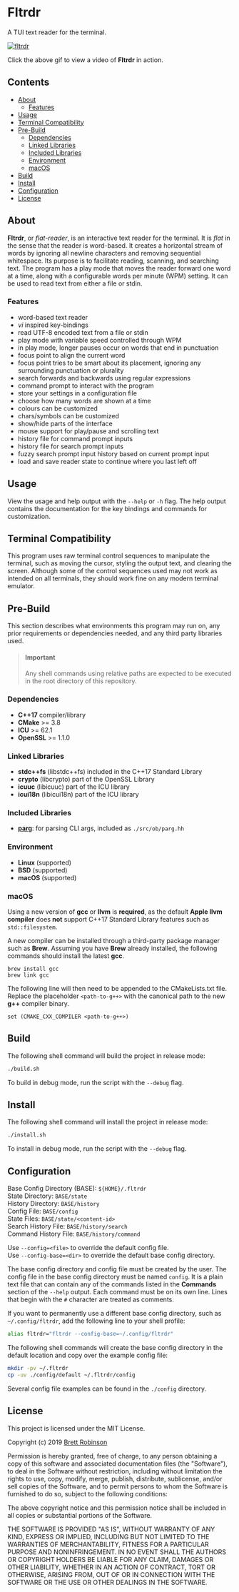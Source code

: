 # Fltrdr
A TUI text reader for the terminal.

[![fltrdr](https://raw.githubusercontent.com/octobanana/fltrdr/master/assets/fltrdr.gif)](https://octobanana.com/software/fltrdr/blob/assets/fltrdr.mp4#file)

Click the above gif to view a video of __Fltrdr__ in action.

## Contents
* [About](#about)
  * [Features](#features)
* [Usage](#usage)
* [Terminal Compatibility](#terminal-compatibility)
* [Pre-Build](#pre-build)
  * [Dependencies](#dependencies)
  * [Linked Libraries](#linked-libraries)
  * [Included Libraries](#included-libraries)
  * [Environment](#environment)
  * [macOS](#macos)
* [Build](#build)
* [Install](#install)
* [Configuration](#configuration)
* [License](#license)

## About
__Fltrdr__, or *flat-reader*, is an interactive text reader for the terminal.
It is *flat* in the sense that the reader is word-based. It creates a
horizontal stream of words by ignoring all newline characters and removing
sequential whitespace.
Its purpose is to facilitate reading, scanning, and searching text.
The program has a play mode that moves the reader forward one word at a time,
along with a configurable words per minute (WPM) setting.
It can be used to read text from either a file or stdin.

### Features
* word-based text reader
* *vi* inspired key-bindings
* read UTF-8 encoded text from a file or stdin
* play mode with variable speed controlled through WPM
* in play mode, longer pauses occur on words that end in punctuation
* focus point to align the current word
* focus point tries to be smart about its placement,
  ignoring any surrounding punctuation or plurality
* search forwards and backwards using regular expressions
* command prompt to interact with the program
* store your settings in a configuration file
* choose how many words are shown at a time
* colours can be customized
* chars/symbols can be customized
* show/hide parts of the interface
* mouse support for play/pause and scrolling text
* history file for command prompt inputs
* history file for search prompt inputs
* fuzzy search prompt input history based on current prompt input
* load and save reader state to continue where you last left off

## Usage
View the usage and help output with the `--help` or `-h` flag.
The help output contains the documentation for the key bindings
and commands for customization.

## Terminal Compatibility
This program uses raw terminal control sequences to manipulate the terminal,
such as moving the cursor, styling the output text, and clearing the screen.
Although some of the control sequences used may not work as intended on all terminals,
they should work fine on any modern terminal emulator.

## Pre-Build
This section describes what environments this program may run on,
any prior requirements or dependencies needed,
and any third party libraries used.

> #### Important
> Any shell commands using relative paths are expected to be executed in the
> root directory of this repository.

### Dependencies
* __C++17__ compiler/library
* __CMake__ >= 3.8
* __ICU__ >= 62.1
* __OpenSSL__ >= 1.1.0

### Linked Libraries
* __stdc++fs__ (libstdc++fs) included in the C++17 Standard Library
* __crypto__ (libcrypto) part of the OpenSSL Library
* __icuuc__ (libicuuc) part of the ICU library
* __icui18n__ (libicui18n) part of the ICU library

### Included Libraries
* [__parg__](https://github.com/octobanana/parg):
  for parsing CLI args, included as `./src/ob/parg.hh`

### Environment
* __Linux__ (supported)
* __BSD__ (supported)
* __macOS__ (supported)

### macOS
Using a new version of __gcc__ or __llvm__ is __required__, as the default
__Apple llvm compiler__ does __not__ support C++17 Standard Library features such as `std::filesystem`.

A new compiler can be installed through a third-party package manager such as __Brew__.
Assuming you have __Brew__ already installed, the following commands should install
the latest __gcc__.

```
brew install gcc
brew link gcc
```

The following line will then need to be appended to the CMakeLists.txt file.
Replace the placeholder `<path-to-g++>` with the canonical path to the new __g++__ compiler binary.

```
set (CMAKE_CXX_COMPILER <path-to-g++>)
```

## Build
The following shell command will build the project in release mode:
```sh
./build.sh
```
To build in debug mode, run the script with the `--debug` flag.

## Install
The following shell command will install the project in release mode:
```sh
./install.sh
```
To install in debug mode, run the script with the `--debug` flag.

## Configuration

Base Config Directory (BASE): `${HOME}/.fltrdr`  
State Directory: `BASE/state`  
History Directory: `BASE/history`  
Config File: `BASE/config`  
State Files: `BASE/state/<content-id>`  
Search History File: `BASE/history/search`  
Command History File: `BASE/history/command`

Use `--config=<file>` to override the default config file.  
Use `--config-base=<dir>` to override the default base config directory.

The base config directory and config file must be created by the user.
The config file in the base config directory must be named `config`.
It is a plain text file that can contain any of the
commands listed in the __Commands__ section of the `--help` output.
Each command must be on its own line. Lines that begin with the
`#` character are treated as comments.

If you want to permanently use a different base config directory,
such as `~/.config/fltrdr`, add the following line to your shell profile:
```sh
alias fltrdr="fltrdr --config-base=~/.config/fltrdr"
```

The following shell commands will create the base config directory
in the default location and copy over the example config file:
```sh
mkdir -pv ~/.fltrdr
cp -uv ./config/default ~/.fltrdr/config
```

Several config file examples can be found in the `./config` directory.

## License
This project is licensed under the MIT License.

Copyright (c) 2019 [Brett Robinson](https://octobanana.com/)

Permission is hereby granted, free of charge, to any person obtaining a copy
of this software and associated documentation files (the "Software"), to deal
in the Software without restriction, including without limitation the rights
to use, copy, modify, merge, publish, distribute, sublicense, and/or sell
copies of the Software, and to permit persons to whom the Software is
furnished to do so, subject to the following conditions:

The above copyright notice and this permission notice shall be included in all
copies or substantial portions of the Software.

THE SOFTWARE IS PROVIDED "AS IS", WITHOUT WARRANTY OF ANY KIND, EXPRESS OR
IMPLIED, INCLUDING BUT NOT LIMITED TO THE WARRANTIES OF MERCHANTABILITY,
FITNESS FOR A PARTICULAR PURPOSE AND NONINFRINGEMENT. IN NO EVENT SHALL THE
AUTHORS OR COPYRIGHT HOLDERS BE LIABLE FOR ANY CLAIM, DAMAGES OR OTHER
LIABILITY, WHETHER IN AN ACTION OF CONTRACT, TORT OR OTHERWISE, ARISING FROM,
OUT OF OR IN CONNECTION WITH THE SOFTWARE OR THE USE OR OTHER DEALINGS IN THE
SOFTWARE.
